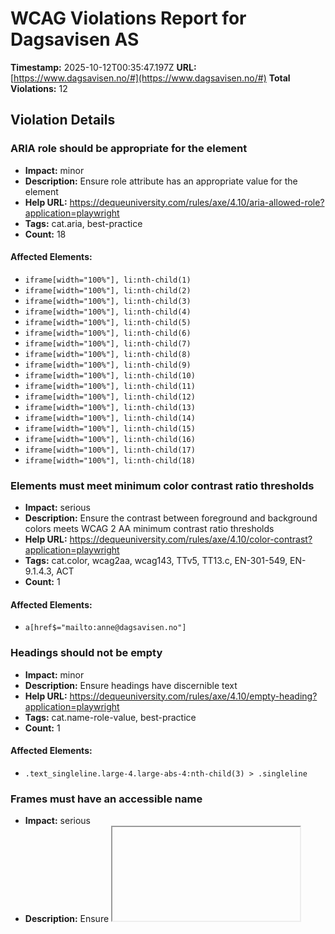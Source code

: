 # WCAG Violations Report for Dagsavisen AS

**Timestamp:** 2025-10-12T00:35:47.197Z
**URL:** [https://www.dagsavisen.no/#](https://www.dagsavisen.no/#)
**Total Violations:** 12

## Violation Details

### ARIA role should be appropriate for the element

- **Impact:** minor
- **Description:** Ensure role attribute has an appropriate value for the element
- **Help URL:** https://dequeuniversity.com/rules/axe/4.10/aria-allowed-role?application=playwright
- **Tags:** cat.aria, best-practice
- **Count:** 18

#### Affected Elements:

- `iframe[width="100%"], li:nth-child(1)`
- `iframe[width="100%"], li:nth-child(2)`
- `iframe[width="100%"], li:nth-child(3)`
- `iframe[width="100%"], li:nth-child(4)`
- `iframe[width="100%"], li:nth-child(5)`
- `iframe[width="100%"], li:nth-child(6)`
- `iframe[width="100%"], li:nth-child(7)`
- `iframe[width="100%"], li:nth-child(8)`
- `iframe[width="100%"], li:nth-child(9)`
- `iframe[width="100%"], li:nth-child(10)`
- `iframe[width="100%"], li:nth-child(11)`
- `iframe[width="100%"], li:nth-child(12)`
- `iframe[width="100%"], li:nth-child(13)`
- `iframe[width="100%"], li:nth-child(14)`
- `iframe[width="100%"], li:nth-child(15)`
- `iframe[width="100%"], li:nth-child(16)`
- `iframe[width="100%"], li:nth-child(17)`
- `iframe[width="100%"], li:nth-child(18)`

### Elements must meet minimum color contrast ratio thresholds

- **Impact:** serious
- **Description:** Ensure the contrast between foreground and background colors meets WCAG 2 AA minimum contrast ratio thresholds
- **Help URL:** https://dequeuniversity.com/rules/axe/4.10/color-contrast?application=playwright
- **Tags:** cat.color, wcag2aa, wcag143, TTv5, TT13.c, EN-301-549, EN-9.1.4.3, ACT
- **Count:** 1

#### Affected Elements:

- `a[href$="mailto:anne@dagsavisen.no"]`

### Headings should not be empty

- **Impact:** minor
- **Description:** Ensure headings have discernible text
- **Help URL:** https://dequeuniversity.com/rules/axe/4.10/empty-heading?application=playwright
- **Tags:** cat.name-role-value, best-practice
- **Count:** 1

#### Affected Elements:

- `.text_singleline.large-4.large-abs-4:nth-child(3) > .singleline`

### Frames must have an accessible name

- **Impact:** serious
- **Description:** Ensure <iframe> and <frame> elements have an accessible name
- **Help URL:** https://dequeuniversity.com/rules/axe/4.10/frame-title?application=playwright
- **Tags:** cat.text-alternatives, wcag2a, wcag412, section508, section508.22.i, TTv5, TT12.d, EN-301-549, EN-9.4.1.2
- **Count:** 3

#### Affected Elements:

- `#offer_a8dfe1abe190392acdc8-0`
- `#offer_a8dfe1abe190392acdc8-0, iframe`
- `iframe[width="100%"]`

### Heading levels should only increase by one

- **Impact:** moderate
- **Description:** Ensure the order of headings is semantically correct
- **Help URL:** https://dequeuniversity.com/rules/axe/4.10/heading-order?application=playwright
- **Tags:** cat.semantics, best-practice
- **Count:** 6

#### Affected Elements:

- `.border-side-bottom.mobile_border-side-bottom.desktop-space-outsideTop-none:nth-child(14) > .tm21.t42`
- `.t56`
- `.border-side-top.mobile_border-side-top.has-row-header:nth-child(29) > .t33`
- `.tm32.t42`
- `.border-side-bottom.mobile_border-side-bottom.desktop-space-outsideTop-none:nth-child(37) > .tm21.t42`
- `.has-row-header.bg-quaternary.color_mobile_bg-quaternary > .t40`

### Images must have alternative text

- **Impact:** critical
- **Description:** Ensure <img> elements have alternative text or a role of none or presentation
- **Help URL:** https://dequeuniversity.com/rules/axe/4.10/image-alt?application=playwright
- **Tags:** cat.text-alternatives, wcag2a, wcag111, section508, section508.22.a, TTv5, TT7.a, TT7.b, EN-301-549, EN-9.1.1.1, ACT
- **Count:** 4

#### Affected Elements:

- `#offer_a8dfe1abe190392acdc8-0, img`
- `li:nth-child(1) > a > img[loading="lazy"]`
- `li:nth-child(2) > a > img[loading="lazy"]`
- `li:nth-child(3) > a > img[loading="lazy"]`

### Landmarks should have a unique role or role/label/title (i.e. accessible name) combination

- **Impact:** moderate
- **Description:** Ensure landmarks are unique
- **Help URL:** https://dequeuniversity.com/rules/axe/4.10/landmark-unique?application=playwright
- **Tags:** cat.semantics, best-practice
- **Count:** 1

#### Affected Elements:

- `.mainMenu`

### Links must have discernible text

- **Impact:** serious
- **Description:** Ensure links have discernible text
- **Help URL:** https://dequeuniversity.com/rules/axe/4.10/link-name?application=playwright
- **Tags:** cat.name-role-value, wcag2a, wcag244, wcag412, section508, section508.22.a, TTv5, TT6.a, EN-301-549, EN-9.2.4.4, EN-9.4.1.2, ACT
- **Count:** 3

#### Affected Elements:

- `#offer_a8dfe1abe190392acdc8-0, a`
- `a[href="/kultur/hjernetrim/9901219"]`
- `a[data-lab-text_color_desktop=""]`

### <ul> and <ol> must only directly contain <li>, <script> or <template> elements

- **Impact:** serious
- **Description:** Ensure that lists are structured correctly
- **Help URL:** https://dequeuniversity.com/rules/axe/4.10/list?application=playwright
- **Tags:** cat.structure, wcag2a, wcag131, EN-301-549, EN-9.1.3.1
- **Count:** 1

#### Affected Elements:

- `iframe[width="100%"], ul`

### All page content should be contained by landmarks

- **Impact:** moderate
- **Description:** Ensure all page content is contained by landmarks
- **Help URL:** https://dequeuniversity.com/rules/axe/4.10/region?application=playwright
- **Tags:** cat.keyboard, best-practice
- **Count:** 80

#### Affected Elements:

- `h1`
- `div[title="Banestormer lagt i bakken"] > h2`
- `time[datetime="2025-10-11T16:46:38.000Z"]`
- `div[title="Gjengleder pågrepet"] > h2`
- `time[datetime="2025-10-11T15:56:08.000Z"]`
- `#notice-10002446 > .content > h2`
- `time[datetime="2025-10-11T15:13:15.000Z"]`
- `#notice-10002395 > .content > h2`
- `time[datetime="2025-10-11T14:42:14.000Z"]`
- `div[title="Kreftsyk Biden strålebehandles"] > h2`
- `time[datetime="2025-10-11T14:23:14.000Z"]`
- `#notice-10002349 > .content > h2`
- `time[datetime="2025-10-11T14:01:33.000Z"]`
- `div[title="Palestina-markering i gang"] > h2`
- `time[datetime="2025-10-11T13:08:58.000Z"]`
- `div[title="60 drept i droneangrep"] > h2`
- `time[datetime="2025-10-11T12:09:05.000Z"]`
- `div[title="Tiltalt for nettovergrep"] > h2`
- `time[datetime="2025-10-11T11:17:44.000Z"]`
- `div[title="USA truer med sanksjoner"] > h2`
- `time[datetime="2025-10-11T08:44:43.000Z"]`
- `div[title="Hver tredje lege er deprimert"] > h2`
- `time[datetime="2025-10-11T08:32:38.000Z"]`
- `div[title="Ap og Frp vokser"] > h2`
- `time[datetime="2025-10-11T06:27:36.000Z"]`
- `div[title="60.000 tonn mat står klar"] > h2`
- `time[datetime="2025-10-11T06:26:17.000Z"]`
- `div[title="– Oslo må lære av bygda"] > h2`
- `time[datetime="2025-10-11T06:24:04.000Z"]`
- `#notice-10001982 > .content > h2`
- `time[datetime="2025-10-10T18:28:22.000Z"]`
- `#notice-10001972 > .content > h2`
- `time[datetime="2025-10-10T20:13:37.000Z"]`
- `#notice-10001971 > .content > h2`
- `time[datetime="2025-10-10T18:03:58.000Z"]`
- `div[title="Algeangrep: 189.000 fisk døde"] > h2`
- `time[datetime="2025-10-10T16:49:16.000Z"]`
- `div[title="Rotteproblemer på Stortinget"] > h2`
- `time[datetime="2025-10-10T16:09:54.000Z"]`
- `#notice-10001852 > .content > h2`
- `time[datetime="2025-10-10T15:29:35.000Z"]`
- `.row.large-12.small-12:nth-child(2)`
- `.row.large-12.small-12:nth-child(3)`
- `#offer_a8dfe1abe190392acdc8-0, div[ng-show="!terminalError"]`
- `.row.large-12.small-12:nth-child(6)`
- `.row.large-12.small-12:nth-child(7)`
- `.row.large-12.small-12:nth-child(8)`
- `.row.large-12.small-12:nth-child(9)`
- `.row.large-12.small-12:nth-child(11)`
- `.border-side-top.mobile_border-side-top.border-bg-quaternary:nth-child(12)`
- `.articlescroller-header`
- `.count_4`
- `.border-side-bottom.mobile_border-side-bottom.desktop-space-outsideTop-none:nth-child(14)`
- `.row.large-12.small-12:nth-child(16)`
- `.t56`
- `.count_1`
- `.row.large-12.small-12:nth-child(18)`
- `.row.large-12.small-12:nth-child(19)`
- `.border-side-top.mobile_border-side-top.border-bg-quaternary:nth-child(21)`
- `.row.large-12.small-12:nth-child(22)`
- `.row.large-12.small-12:nth-child(23)`
- `.row.large-12.small-12:nth-child(24)`
- `.mobile_no_border_color.bg-tertiary.color_mobile_bg-tertiary`
- `.row.large-12.small-12:nth-child(28)`
- `.border-side-top.mobile_border-side-top.has-row-header:nth-child(29)`
- `.row.large-12.small-12:nth-child(31)`
- `.border-side-top.mobile_border-side-top.has-row-header:nth-child(32)`
- `.row.large-12.small-12:nth-child(33)`
- `.row.large-12.small-12:nth-child(34)`
- `.row.large-12.small-12:nth-child(36)`
- `.border-side-bottom.mobile_border-side-bottom.desktop-space-outsideTop-none:nth-child(37)`
- `.row.large-12.small-12:nth-child(38)`
- `.row.large-12.small-12:nth-child(39)`
- `.row.large-12.small-12:nth-child(41)`
- `.row.large-12.small-12:nth-child(42)`
- `.has-row-header.bg-quaternary.color_mobile_bg-quaternary`
- `.row.large-12.small-12:nth-child(44)`
- `.row.large-12.small-12:nth-child(46)`
- `.row.large-12.small-12:nth-child(47)`
- `.powered-by`

### [role="img"] elements must have an alternative text

- **Impact:** serious
- **Description:** Ensure [role="img"] elements have alternative text
- **Help URL:** https://dequeuniversity.com/rules/axe/4.10/role-img-alt?application=playwright
- **Tags:** cat.text-alternatives, wcag2a, wcag111, section508, section508.22.a, TTv5, TT7.a, EN-301-549, EN-9.1.1.1, ACT
- **Count:** 2

#### Affected Elements:

- `iframe[width="100%"], .ShareControl__ShareIcon-sc-1pwe6vd-0`
- `iframe[width="100%"], .SubscribeLink__PlusIcon-sc-q4x3v7-0`

### Scrollable region must have keyboard access

- **Impact:** serious
- **Description:** Ensure elements that have scrollable content are accessible by keyboard
- **Help URL:** https://dequeuniversity.com/rules/axe/4.10/scrollable-region-focusable?application=playwright
- **Tags:** cat.keyboard, wcag2a, wcag211, wcag213, TTv5, TT4.a, EN-301-549, EN-9.2.1.1, EN-9.2.1.3
- **Count:** 1

#### Affected Elements:

- `iframe[width="100%"], ul`
